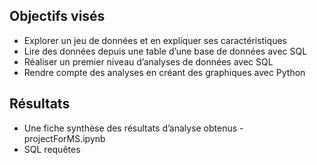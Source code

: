 ## Objectifs visés
* Explorer un jeu de données et en expliquer ses caractéristiques
* Lire des données depuis une table d’une base de données avec SQL
* Réaliser un premier niveau d’analyses de données avec SQL
* Rendre compte des analyses en créant des graphiques avec Python
## Résultats
* Une fiche synthèse des résultats d’analyse obtenus -  projectForMS.ipynb
* SQL requêtes 
